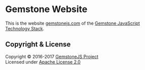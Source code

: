 
Gemstone Website
================

This is the website [gemstonejs.com](http://gemstonejs.com) of the
[Gemstone JavaScript Technology Stack](http://gemstonejs.com).

Copyright &amp; License
-----------------------

Copyright &copy; 2016-2017 [GemstoneJS Project](http://gemstonejs.com)<br/>
Licensed under [Apache License 2.0](https://spdx.org/licenses/Apache-2.0)

